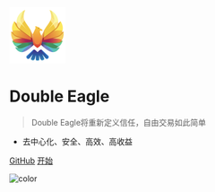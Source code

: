 ![logo](images/favicon.png)
# Double Eagle

> Double Eagle将重新定义信任，自由交易如此简单
* 去中心化、安全、高效、高收益

[GitHub](https://github.com/doubleeagledoe/doe-docs)
[开始](/zh-cn/README)

![color](#1b1a1f)
